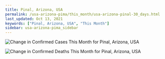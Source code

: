 ```yaml
---
title: Pinal, Arizona, USA
permalink: /usa-arizona-pima/this_month/usa-arizona-pinal-30_days.html
last_updated: Oct 13, 2021
keywords: ["Pinal, Arizona, USA", "This Month"]
sidebar: usa-arizona-pima_sidebar
---
```


![Change in Confirmed Cases This Month for Pinal, Arizona, USA](/covid_tracker/images/graphs/usa-arizona-pinal-delta_confirmed-30_days_graph.png)

![Change in Confirmed Deaths This Month for Pinal, Arizona, USA](/covid_tracker/images/graphs/usa-arizona-pinal-delta_deaths-30_days_graph.png)
